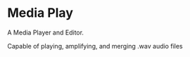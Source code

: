 # Media Play
A Media Player and Editor.

Capable of playing, amplifying, and merging .wav audio files
